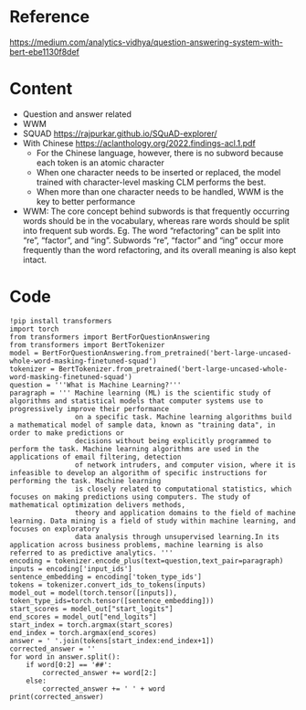 # Reference
https://medium.com/analytics-vidhya/question-answering-system-with-bert-ebe1130f8def

# Content
- Question and answer related
- WWM
- SQUAD https://rajpurkar.github.io/SQuAD-explorer/
- With Chinese https://aclanthology.org/2022.findings-acl.1.pdf
  -  For the Chinese language, however, there is no subword because each token is an atomic character    
  - When one character needs to be inserted or replaced, the model trained with character-level masking CLM performs the best.
  - When more than one character needs to be handled, WWM is the key to better performance
- WWM: The core concept behind subwords is that frequently occurring words should be in the vocabulary, whereas rare words should be split into frequent sub words. Eg. The word “refactoring” can be split into “re”, “factor”, and “ing”. Subwords “re”, “factor” and “ing” occur more frequently than the word refactoring, and its overall meaning is also kept intact.

# Code
```
!pip install transformers
import torch
from transformers import BertForQuestionAnswering
from transformers import BertTokenizer
model = BertForQuestionAnswering.from_pretrained('bert-large-uncased-whole-word-masking-finetuned-squad')
tokenizer = BertTokenizer.from_pretrained('bert-large-uncased-whole-word-masking-finetuned-squad')
question = '''What is Machine Learning?'''
paragraph = ''' Machine learning (ML) is the scientific study of algorithms and statistical models that computer systems use to progressively improve their performance 
                on a specific task. Machine learning algorithms build a mathematical model of sample data, known as "training data", in order to make predictions or 
                decisions without being explicitly programmed to perform the task. Machine learning algorithms are used in the applications of email filtering, detection 
                of network intruders, and computer vision, where it is infeasible to develop an algorithm of specific instructions for performing the task. Machine learning 
                is closely related to computational statistics, which focuses on making predictions using computers. The study of mathematical optimization delivers methods, 
                theory and application domains to the field of machine learning. Data mining is a field of study within machine learning, and focuses on exploratory 
                data analysis through unsupervised learning.In its application across business problems, machine learning is also referred to as predictive analytics. '''
encoding = tokenizer.encode_plus(text=question,text_pair=paragraph)
inputs = encoding['input_ids']
sentence_embedding = encoding['token_type_ids'] 
tokens = tokenizer.convert_ids_to_tokens(inputs)
model_out = model(torch.tensor([inputs]), token_type_ids=torch.tensor([sentence_embedding])) 
start_scores = model_out["start_logits"]
end_scores = model_out["end_logits"]
start_index = torch.argmax(start_scores)
end_index = torch.argmax(end_scores)
answer = ' '.join(tokens[start_index:end_index+1])
corrected_answer = ''
for word in answer.split():
    if word[0:2] == '##':
        corrected_answer += word[2:]
    else:
        corrected_answer += ' ' + word
print(corrected_answer)     
```
